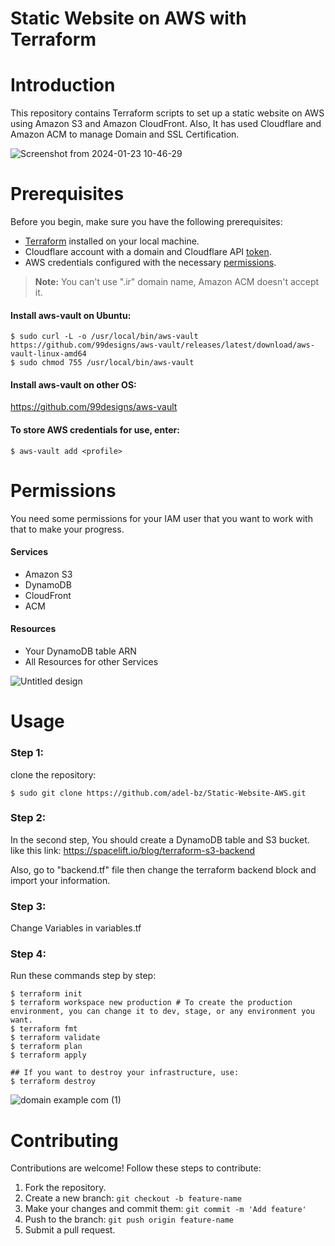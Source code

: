 # Static Website on AWS with Terraform

# Introduction

This repository contains Terraform scripts to set up a static website on AWS using Amazon S3 and Amazon CloudFront.
Also, It has used Cloudflare and Amazon ACM to manage Domain and SSL Certification.

![Screenshot from 2024-01-23 10-46-29](https://github.com/adel-bz/Static-Website-AWS/assets/45201934/ea1d8c4f-524a-47d5-83ce-ac80763351e8)


# Prerequisites

Before you begin, make sure you have the following prerequisites:

- [Terraform](https://www.terraform.io/) installed on your local machine.
- Cloudflare account with a domain and Cloudflare API [token](https://developers.cloudflare.com/fundamentals/api/get-started/create-token/).
- AWS credentials configured with the necessary [permissions](https://github.com/adel-bz/Static-Website-AWS#permissions).
> **Note:**
> You can't use ".ir" domain name, Amazon ACM doesn't accept it.

 #### Install aws-vault on Ubuntu: 

```
$ sudo curl -L -o /usr/local/bin/aws-vault https://github.com/99designs/aws-vault/releases/latest/download/aws-vault-linux-amd64
$ sudo chmod 755 /usr/local/bin/aws-vault
```
 #### Install aws-vault on other OS:
 https://github.com/99designs/aws-vault

 #### To store AWS credentials for use, enter:
```
$ aws-vault add <profile>
```

# Permissions
You need some permissions for your IAM user that you want to work with that to make your progress.
#### Services
- Amazon S3
- DynamoDB
- CloudFront
- ACM

#### Resources
- Your DynamoDB table ARN
- All Resources for other Services

![Untitled design](https://github.com/adel-bz/Static-Website-AWS/assets/45201934/e54a379a-ef26-4dd1-8a9c-415ef6d8e5a1)

# Usage

### Step 1:
clone the repository:
```
$ sudo git clone https://github.com/adel-bz/Static-Website-AWS.git
```
### Step 2:
In the second step, You should create a DynamoDB table and S3 bucket. like this link: https://spacelift.io/blog/terraform-s3-backend

Also, go to "backend.tf" file then change the terraform backend block and import your information.

### Step 3:
Change Variables in variables.tf

### Step 4:
Run these commands step by step:
```
$ terraform init
$ terraform workspace new production # To create the production environment, you can change it to dev, stage, or any environment you want.
$ terraform fmt
$ terraform validate
$ terraform plan
$ terraform apply

## If you want to destroy your infrastructure, use:
$ terraform destroy
```
![domain example com (1)](https://github.com/adel-bz/Static-Website-AWS/assets/45201934/dd2a588a-dd45-43f6-b437-b235e0efe42f)
# Contributing

Contributions are welcome! Follow these steps to contribute:
1. Fork the repository.
2. Create a new branch: ```git checkout -b feature-name``` 
3. Make your changes and commit them: ```git commit -m 'Add feature'```
4. Push to the branch: ```git push origin feature-name```
5. Submit a pull request.
